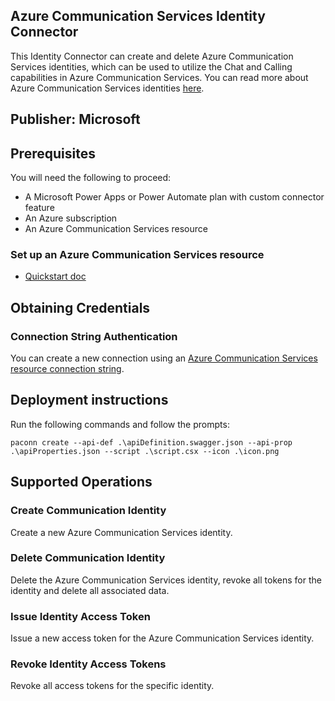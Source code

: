 ## Azure Communication Services Identity Connector

This Identity Connector can create and delete Azure Communication Services identities, which can be used to utilize the Chat and Calling capabilities in Azure Communication Services. You can read more about Azure Communication Services identities [here](https://docs.microsoft.com/en-us/rest/api/communication/communicationidentity/communication-identity).

## Publisher: Microsoft

## Prerequisites

You will need the following to proceed:
* A Microsoft Power Apps or Power Automate plan with custom connector feature
* An Azure subscription
* An Azure Communication Services resource

### Set up an Azure Communication Services resource

- [Quickstart doc](https://review.docs.microsoft.com/en-us/azure/communication-services/quickstarts/create-communication-resource?branch=pr-en-us-192537&tabs=windows&pivots=platform-azp)

## Obtaining Credentials

### Connection String Authentication

You can create a new connection using an [Azure Communication Services resource connection string](https://docs.microsoft.com/en-us/azure/communication-services/quickstarts/create-communication-resource?tabs=windows&pivots=platform-azp#access-your-connection-strings-and-service-endpoints).

## Deployment instructions

Run the following commands and follow the prompts:

```paconn
paconn create --api-def .\apiDefinition.swagger.json --api-prop .\apiProperties.json --script .\script.csx --icon .\icon.png
```

## Supported Operations

### Create Communication Identity 
Create a new Azure Communication Services identity.

### Delete Communication Identity 
Delete the Azure Communication Services identity, revoke all tokens for the identity and delete all associated data.

### Issue Identity Access Token 
Issue a new access token for the Azure Communication Services identity.

### Revoke Identity Access Tokens 
Revoke all access tokens for the specific identity.



